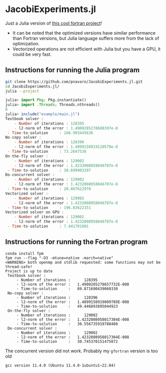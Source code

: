 # JacobiExperiments.jl

Just a Julia version of [this cool fortran project](https://github.com/loiseaujc/Jacobi-Experiments)!

- It can be noted that the optimized versions have similar performance than Fortran versions, but Julia language suffers more from the lack of optimization.
- Vectorized operations are not efficient with Julia but you have a GPU, it could be very fast.

## Instructions for running the Julia program

```bash
git clone https://github.com/pnavaro/JacobiExperiments.jl.git
cd JacobiExperiments.jl/
julia --project
```

```julia
julia> import Pkg; Pkg.instantiate()
julia> import .Threads; Threads.nthreads()
8
julia> include("example/main.jl")
Textbook solver :
    - Number of iterations : 128395
    - l2-norm of the error : 1.4900285278688397e-8
 - Time-to-solution     : 168.993445636
No-copy solver :
    - Number of iterations : 128396
    - l2-norm of the error : 1.4899158919120579e-8
 - Time-to-solution     : 73.2647536
On-the-fly solver :
    - Number of iterations : 129002
    - l2-norm of the error : 1.4232008958046707e-8
 - Time-to-solution     : 30.699903297
Do-concurrent solver :
    - Number of iterations : 129002
    - l2-norm of the error : 1.4232008958046707e-8
 - Time-to-solution     : 20.807622978
Vectorized solver :
    - Number of iterations : 129002
    - l2-norm of the error : 1.4232008958046707e-8
 - Time-to-solution     : 196.83622151
Vectorized solver on GPU :
    - Number of iterations : 129002
    - l2-norm of the error : 1.4232008958046707e-8
 - Time-to-solution     : 7.441781801
```

## Instructions for running the Fortran program 

```
conda install fpm
fpm run --flag "-O3 -mtune=native -march=native"
<WARNING> both openmp and stdlib requested: some functions may not be thread-safe!
Project is up to date
 Textbook solver :
     - Number of iterations :      128395
     - l2-norm of the error :   1.4900285278657732E-008
     - Time-to-solution     :   89.871690439060330
 No-copy solver :
     - Number of iterations :      128396
     - l2-norm of the error :   1.4899158919089789E-008
     - Time-to-solution     :   49.446893895044923
 On-the-fly solver :
     - Number of iterations :      129002
     - l2-norm of the error :   1.4232008958017304E-008
     - Time-to-solution     :   30.556735919788480
 Do-concurrent solver :
     - Number of iterations :      129002
     - l2-norm of the error :   1.4232008958017304E-008
     - Time-to-solution     :   30.745370151475072
```
The concurrent version did not work. Probably my `gfortran` version is too old
```
gcc version 11.4.0 (Ubuntu 11.4.0-1ubuntu1~22.04)
```
